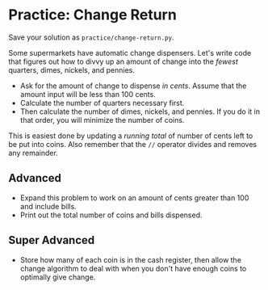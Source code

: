 # Practice: Change Return

Save your solution as `practice/change-return.py`.

Some supermarkets have automatic change dispensers.
Let's write code that figures out how to divvy up an amount of change into the _fewest_ quarters, dimes, nickels, and pennies.

* Ask for the amount of change to dispense _in cents_.
Assume that the amount input will be less than 100 cents.
* Calculate the number of quarters necessary first.
* Then calculate the number of dimes, nickels, and pennies.
If you do it in that order, you will minimize the number of coins.

This is easiest done by updating a _running total_ of number of cents left to be put into coins.
Also remember that the `//` operator divides and removes any remainder.

## Advanced

* Expand this problem to work on an amount of cents greater than 100 and include bills.
* Print out the total number of coins and bills dispensed.

## Super Advanced

* Store how many of each coin is in the cash register, then allow the change algorithm to deal with when you don't have enough coins to optimally give change.
